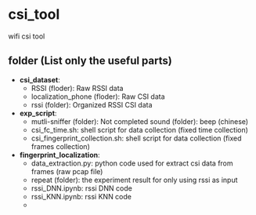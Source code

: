 # csi_tool
wifi csi tool 

## folder (List only the useful parts)
- **csi_dataset**:  
  - RSSI (floder): Raw RSSI data
  - localization_phone (floder): Raw CSI data
  - rssi (folder): Organized RSSI CSI data  
- **exp_script**:  
  - mutli-sniffer (folder): Not completed sound (folder): beep (chinese)  
  - csi_fc_time.sh: shell script for data collection (fixed time collection)  
  - csi_fingerprint_collection.sh: shell script for data collection (fixed frames collection)
- **fingerprint_localization**:
  - data_extraction.py: python code used for extract csi data from frames (raw pcap file)
  - repeat (folder): the experiment result for only using rssi as input 
  - rssi_DNN.ipynb: rssi DNN code
  - rssi_KNN.ipynb: rssi KNN code
  - 

